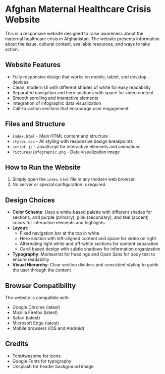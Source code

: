 # Afghan Maternal Healthcare Crisis Website

This is a responsive website designed to raise awareness about the maternal healthcare crisis in Afghanistan. The website presents information about the issue, cultural context, available resources, and ways to take action.

## Website Features

- Fully responsive design that works on mobile, tablet, and desktop devices
- Clean, modern UI with different shades of white for easy readability
- Separated navigation and hero sections with space for video content
- Smooth scrolling and interactive elements
- Integration of infographic data visualization
- Call-to-action sections that encourage user engagement

## Files and Structure

- `index.html` - Main HTML content and structure
- `styles.css` - All styling with responsive design breakpoints
- `script.js` - JavaScript for interactive elements and animations
- `Pictures/Infographic.png` - Data visualization image

## How to Run the Website

1. Simply open the `index.html` file in any modern web browser.
2. No server or special configuration is required.

## Design Choices

- **Color Scheme**: Uses a white-based palette with different shades for sections, and purple (primary), pink (secondary), and teal (accent) colors for interactive elements and highlights.
- **Layout**: 
  - Fixed navigation bar at the top in white
  - Hero section with left-aligned content and space for video on right
  - Alternating light white and off-white sections for content separation
  - Card-based design with subtle shadows for information organization
- **Typography**: Montserrat for headings and Open Sans for body text to ensure readability
- **Visual Hierarchy**: Clear section dividers and consistent styling to guide the user through the content

## Browser Compatibility

The website is compatible with:
- Google Chrome (latest)
- Mozilla Firefox (latest)
- Safari (latest)
- Microsoft Edge (latest)
- Mobile browsers (iOS and Android)

## Credits

- FontAwesome for icons
- Google Fonts for typography
- Unsplash for header background image 
